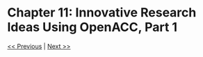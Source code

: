# Chapter 11: Innovative Research Ideas Using OpenACC, Part 1

[<< Previous](../Chapter_10/readme.md)
|
[Next >>](../Chapter_12/readme.md)
